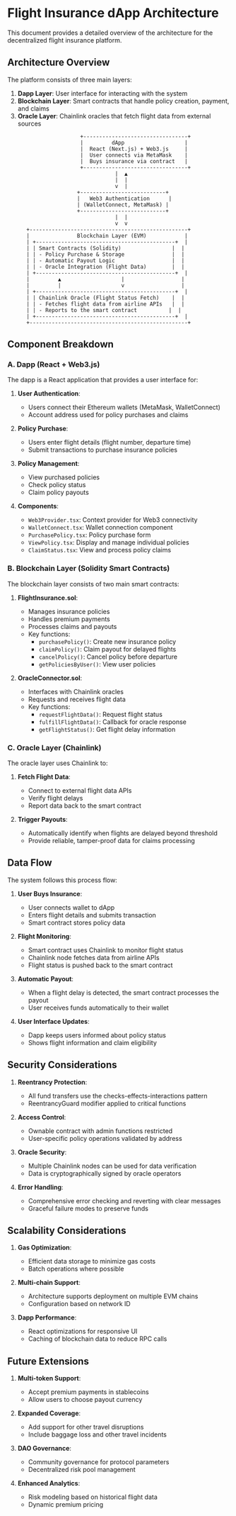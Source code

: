 # Flight Insurance dApp Architecture

This document provides a detailed overview of the architecture for the decentralized flight insurance platform.

## Architecture Overview

The platform consists of three main layers:

1. **Dapp Layer**: User interface for interacting with the system
2. **Blockchain Layer**: Smart contracts that handle policy creation, payment, and claims
3. **Oracle Layer**: Chainlink oracles that fetch flight data from external sources

```
                       +---------------------------------+
                       |         dApp                   |
                       |  React (Next.js) + Web3.js     |
                       |  User connects via MetaMask    |
                       |  Buys insurance via contract   |
                       +---------------------------------+
                                  |  ▲
                                  |  |
                                  v  |
                      +---------------------------+
                      |   Web3 Authentication      |
                      | (WalletConnect, MetaMask) |
                      +---------------------------+
                                  |  |
                                  v  v
      +--------------------------------------------------+
      |               Blockchain Layer (EVM)            |
      | +--------------------------------------------+  |
      | | Smart Contracts (Solidity)                |  |
      | | - Policy Purchase & Storage               |  |
      | | - Automatic Payout Logic                  |  |
      | | - Oracle Integration (Flight Data)        |  |
      | +--------------------------------------------+  |
      |         ▲                   |                  |
      |         |                   v                  |
      | +--------------------------------------------+  |
      | | Chainlink Oracle (Flight Status Fetch)    |  |
      | | - Fetches flight data from airline APIs   |  |
      | | - Reports to the smart contract          |  |
      | +--------------------------------------------+  |
      +--------------------------------------------------+
```

## Component Breakdown

### A. Dapp (React + Web3.js)

The dapp is a React application that provides a user interface for:

1. **User Authentication**:
   - Users connect their Ethereum wallets (MetaMask, WalletConnect)
   - Account address used for policy purchases and claims

2. **Policy Purchase**:
   - Users enter flight details (flight number, departure time)
   - Submit transactions to purchase insurance policies

3. **Policy Management**:
   - View purchased policies
   - Check policy status
   - Claim policy payouts

4. **Components**:
   - `Web3Provider.tsx`: Context provider for Web3 connectivity
   - `WalletConnect.tsx`: Wallet connection component
   - `PurchasePolicy.tsx`: Policy purchase form
   - `ViewPolicy.tsx`: Display and manage individual policies
   - `ClaimStatus.tsx`: View and process policy claims

### B. Blockchain Layer (Solidity Smart Contracts)

The blockchain layer consists of two main smart contracts:

1. **FlightInsurance.sol**:
   - Manages insurance policies
   - Handles premium payments
   - Processes claims and payouts
   - Key functions:
     - `purchasePolicy()`: Create new insurance policy
     - `claimPolicy()`: Claim payout for delayed flights
     - `cancelPolicy()`: Cancel policy before departure
     - `getPoliciesByUser()`: View user policies

2. **OracleConnector.sol**:
   - Interfaces with Chainlink oracles
   - Requests and receives flight data
   - Key functions:
     - `requestFlightData()`: Request flight status
     - `fulfillFlightData()`: Callback for oracle response
     - `getFlightStatus()`: Get flight delay information

### C. Oracle Layer (Chainlink)

The oracle layer uses Chainlink to:

1. **Fetch Flight Data**:
   - Connect to external flight data APIs
   - Verify flight delays
   - Report data back to the smart contract

2. **Trigger Payouts**:
   - Automatically identify when flights are delayed beyond threshold
   - Provide reliable, tamper-proof data for claims processing

## Data Flow

The system follows this process flow:

1. **User Buys Insurance**:
   - User connects wallet to dApp
   - Enters flight details and submits transaction
   - Smart contract stores policy data

2. **Flight Monitoring**:
   - Smart contract uses Chainlink to monitor flight status
   - Chainlink node fetches data from airline APIs
   - Flight status is pushed back to the smart contract

3. **Automatic Payout**:
   - When a flight delay is detected, the smart contract processes the payout
   - User receives funds automatically to their wallet

4. **User Interface Updates**:
   - Dapp keeps users informed about policy status
   - Shows flight information and claim eligibility

## Security Considerations

1. **Reentrancy Protection**:
   - All fund transfers use the checks-effects-interactions pattern
   - ReentrancyGuard modifier applied to critical functions

2. **Access Control**:
   - Ownable contract with admin functions restricted
   - User-specific policy operations validated by address

3. **Oracle Security**:
   - Multiple Chainlink nodes can be used for data verification
   - Data is cryptographically signed by oracle operators

4. **Error Handling**:
   - Comprehensive error checking and reverting with clear messages
   - Graceful failure modes to preserve funds

## Scalability Considerations

1. **Gas Optimization**:
   - Efficient data storage to minimize gas costs
   - Batch operations where possible

2. **Multi-chain Support**:
   - Architecture supports deployment on multiple EVM chains
   - Configuration based on network ID

3. **Dapp Performance**:
   - React optimizations for responsive UI
   - Caching of blockchain data to reduce RPC calls

## Future Extensions

1. **Multi-token Support**:
   - Accept premium payments in stablecoins
   - Allow users to choose payout currency

2. **Expanded Coverage**:
   - Add support for other travel disruptions
   - Include baggage loss and other travel incidents

3. **DAO Governance**:
   - Community governance for protocol parameters
   - Decentralized risk pool management

4. **Enhanced Analytics**:
   - Risk modeling based on historical flight data
   - Dynamic premium pricing